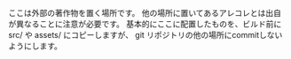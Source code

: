 ここは外部の著作物を置く場所です。
他の場所に置いてあるアレコレとは出自が異なることに注意が必要です。
基本的にここに配置したものを、ビルド前に src/ や assets/ にコピーしますが、
git リポジトリの他の場所にcommitしないようにします。
